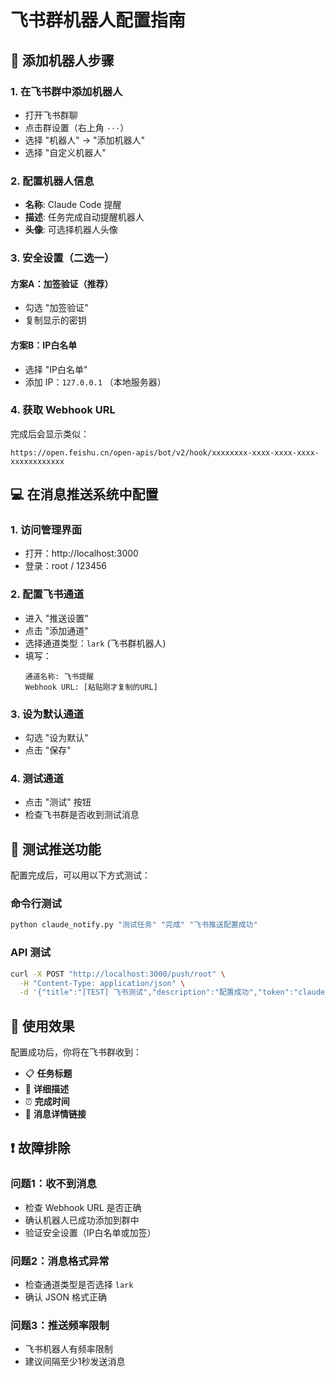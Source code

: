 # 飞书群机器人配置指南

## 🤖 添加机器人步骤

### 1. 在飞书群中添加机器人
- 打开飞书群聊
- 点击群设置（右上角 `···`）
- 选择 "机器人" → "添加机器人"
- 选择 "自定义机器人"

### 2. 配置机器人信息
- **名称**: Claude Code 提醒
- **描述**: 任务完成自动提醒机器人
- **头像**: 可选择机器人头像

### 3. 安全设置（二选一）
#### 方案A：加签验证（推荐）
- 勾选 "加签验证"
- 复制显示的密钥

#### 方案B：IP白名单
- 选择 "IP白名单"
- 添加 IP：`127.0.0.1` （本地服务器）

### 4. 获取 Webhook URL
完成后会显示类似：
```
https://open.feishu.cn/open-apis/bot/v2/hook/xxxxxxxx-xxxx-xxxx-xxxx-xxxxxxxxxxxx
```

## 💻 在消息推送系统中配置

### 1. 访问管理界面
- 打开：http://localhost:3000
- 登录：root / 123456

### 2. 配置飞书通道
- 进入 "推送设置"
- 点击 "添加通道"
- 选择通道类型：`lark` (飞书群机器人)
- 填写：
  ```
  通道名称: 飞书提醒
  Webhook URL: [粘贴刚才复制的URL]
  ```

### 3. 设为默认通道
- 勾选 "设为默认"
- 点击 "保存"

### 4. 测试通道
- 点击 "测试" 按钮
- 检查飞书群是否收到测试消息

## 🧪 测试推送功能

配置完成后，可以用以下方式测试：

### 命令行测试
```bash
python claude_notify.py "测试任务" "完成" "飞书推送配置成功"
```

### API 测试
```bash
curl -X POST "http://localhost:3000/push/root" \
  -H "Content-Type: application/json" \
  -d '{"title":"[TEST] 飞书测试","description":"配置成功","token":"claude_task_2025"}'
```

## 📱 使用效果

配置成功后，你将在飞书群收到：
- 📋 **任务标题**
- 📝 **详细描述**
- ⏰ **完成时间**
- 🔗 **消息详情链接**

## ❗ 故障排除

### 问题1：收不到消息
- 检查 Webhook URL 是否正确
- 确认机器人已成功添加到群中
- 验证安全设置（IP白名单或加签）

### 问题2：消息格式异常
- 检查通道类型是否选择 `lark`
- 确认 JSON 格式正确

### 问题3：推送频率限制
- 飞书机器人有频率限制
- 建议间隔至少1秒发送消息